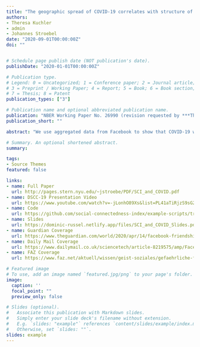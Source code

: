 ```yaml
---
title: "The geographic spread of COVID-19 correlates with structure of social networks as measured by Facebook"
authors:
- Theresa Kuchler
- admin
- Johannes Stroebel
date: "2020-09-01T00:00:00Z"
doi: ""


# Schedule page publish date (NOT publication's date).
publishDate: "2020-01-01T00:00:00Z"

# Publication type.
# Legend: 0 = Uncategorized; 1 = Conference paper; 2 = Journal article;
# 3 = Preprint / Working Paper; 4 = Report; 5 = Book; 6 = Book section;
# 7 = Thesis; 8 = Patent
publication_types: ["3"]

# Publication name and optional abbreviated publication name.
publication: "NBER Working Paper No. 26990 (revision requested by ***The Journal of Urban Economics: Insights***)"
publication_short: ""

abstract: "We use aggregated data from Facebook to show that COVID-19 was more likely to spread between regions with stronger social network connections. Areas with more social ties to two early COVID-19 “hotspots” (Westchester County, NY, in the U.S. and Lodi province in Italy) generally had more confirmed COVID-19 cases as of the end of March. These relationships hold after controlling for geographic distance to the hotspots as well as for the income and population densities of the regions. As the pandemic progressed in the U.S., a county’s social proximity to recent COVID19 cases predicts future outbreaks over and above physical proximity. These results suggest data from online social networks can be useful to epidemiologists and others hoping to forecast the spread of communicable diseases such as COVID-19."

# Summary. An optional shortened abstract.
summary:

tags:
- Source Themes
featured: false

links:
- name: Full Paper
  url: http://pages.stern.nyu.edu/~jstroebe/PDF/SCI_and_COVID.pdf
- name: DSCC-19 Presentation Video
  url: https://www.youtube.com/watch?v=-jLonhO89Xs&list=PL41aTiRjzS9sG2wtz6qusI4ZD2CDMV04O&index=4&t=1s
- name: Code
  url: https://github.com/social-connectedness-index/example-scripts/tree/master/covid19_exploration
- name: Slides
  url: https://dominic-russel.netlify.app/files/SCI_and_COVID_Slides.pdf
- name: Guardian Coverage
  url: https://www.theguardian.com/world/2020/apr/14/facebook-friendships-can-help-predict-covid-19-spread-study-finds
- name: Daily Mail Coverage
  url: https://www.dailymail.co.uk/sciencetech/article-8219575/amp/Facebook-data-predict-spread-disease-outbreaks-says-new-research-social-connectedness.html
- name: FAZ Coverage
  url: https://www.faz.net/aktuell/wissen/geist-soziales/gefaehrliche-freundschaften-gefaehrliche-freundschaften-in-zeiten-von-covid-19-16731507.html

# Featured image
# To use, add an image named `featured.jpg/png` to your page's folder.
image:
  caption: ''
  focal_point: ""
  preview_only: false

# Slides (optional).
#   Associate this publication with Markdown slides.
#   Simply enter your slide deck's filename without extension.
#   E.g. `slides: "example"` references `content/slides/example/index.md`.
#   Otherwise, set `slides: ""`.
slides: example
---
```

